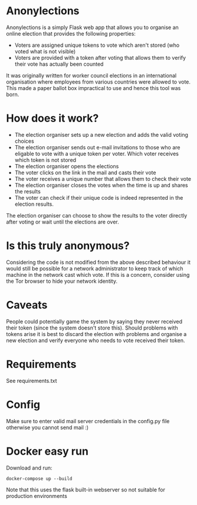 # Anonylections

Anonylections is a simply Flask web app that allows you to organise an online election that provides the following properties:
* Voters are assigned unique tokens to vote which aren't stored (who voted what is not visible)
* Voters are provided with a token after voting that allows them to verify their vote has actually been counted

It was originally written for worker council elections in an international organisation where employees from various countries were allowed to vote. This made a paper ballot box impractical to use and hence this tool was born. 


# How does it work?

* The election organiser sets up a new election and adds the valid voting choices
* The election organiser sends out e-mail invitations to those who are eligable to vote with a unique token per voter. Which voter receives which token is not stored
* The election organiser opens the elections
* The voter clicks on the link in the mail and casts their vote 
* The voter receives a unique number that allows them to check their vote
* The election organiser closes the votes when the time is up and shares the results
* The voter can check if their unique code is indeed represented in the election results.

The election organiser can choose to show the results to the voter directly after voting or wait until the elections are over.

# Is this truly anonymous?

Considering the code is not modified from the above described behaviour it would still be possible for a network administrator to keep track of which machine in the network cast which vote. If this is a concern, consider using the Tor browser to hide your network identity.

# Caveats

People could potentially game the system by saying they never received their token (since the system doesn't store this). Should problems with tokens arise it is best to discard the election with problems and organise a new election and verify everyone who needs to vote received their token.

# Requirements

See requirements.txt

# Config

Make sure to enter valid mail server credentials in the config.py file otherwise you cannot send mail :)

# Docker easy run 

Download and run:

```docker-compose up --build```

Note that this uses the flask built-in webserver so not suitable for production environments